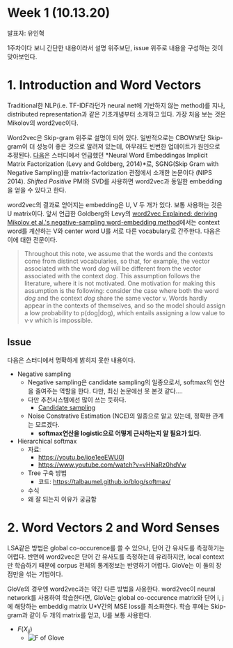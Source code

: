 # Week 1 (10.13.20)

발표자: 유인혁

1주차이다 보니 간단한 내용이라서 설명 위주보단, issue 위주로 내용을 구성하는 것이 맞아보인다.

# 1. Introduction and Word Vectors

Traditional한 NLP(i.e. TF-IDF라던가 neural net에 기반하지 않는 method)를 지나, distributed representation과 같은 기초개념부터 소개하고 있다. 가장 처음 보는 것은 Mikolov의 word2vec이다.

Word2vec은 Skip-gram 위주로 설명이 되어 있다. 일반적으로는 CBOW보단 Skip-gram이 더 성능이 좋은 것으로 알려져 있는데, 아무래도 빈번한 업데이트가 원인으로 추정된다.
[다음](https://papers.nips.cc/paper/5477-neural-word-embedding-as-implicit-matrix-factorization.pdf)은 스터디에서 언급했던 *Neural Word Embeddingas Implicit Matrix Factorization (Levy and Goldberg, 2014)*로, SGNG(Skip Gram with Negative Sampling)을 matrix-factorization 관점에서 소개한 논문이다 (NIPS 2014). *Shifted Positive* PMI와 SVD를 사용하면 word2vec과 동일한 embedding을 얻을 수 있다고 한다.

word2vec의 결과로 얻어지는 embedding은 U, V 두 개가 있다. 보통 사용하는 것은 U matrix이다. 앞서 언급한 Goldberg와 Levy의 [word2vec Explained: deriving Mikolov et al.'s negative-sampling word-embedding method](https://arxiv.org/abs/1402.3722)에서는 context word를 계산하는 V와 center word U를 서로 다른 vocabulary로 간주한다. 다음은 이에 대한 전문이다.

> Throughout  this  note,  we  assume  that  the  words  and  the  contexts  come  from distinct vocabularies, so that, for example, the vector associated with the word *dog* will be different from the vector associated with the context *dog*.  This assumption follows the literature, where it is not motivated.  One motivation for making this assumption is the following:  consider the case where both the word *dog* and the context *dog* share the same vector v.  Words hardly appear in  the  contexts  of  themselves,  and  so  the  model  should assign  a  low  probability  to p(dog|dog), which entails assigning a low value to v·v which is impossible.

## Issue

다음은 스터디에서 명확하게 밝히지 못한 내용이다.

- Negative sampling
    - Negative sampling은 candidate sampling의 일종으로서, softmax의 연산을 줄여주는 역할을 한다. 다만, 최신 논문에선 못 본것 같다....
    - 다만 추천시스템에선 많이 쓰는 듯하다.
        - [Candidate sampling](https://www.tensorflow.org/extras/candidate_sampling.pdf)
    - Noise Constrative Estimation (NCE)의 일종으로 알고 있는데, 정확한 관계는 모르겠다.
        - **softmax연산을 logistic으로 어떻게 근사하는지 알 필요가 있다.**
- Hierarchical softmax
    - 자료:
        - https://youtu.be/ioe1eeEWU0I
        - https://www.youtube.com/watch?v=vHNaRz0hdVw
    - Tree 구축 방법
        - 코드: https://talbaumel.github.io/blog/softmax/
    - 수식
    - 왜 잘 되는지 이유가 궁금함

# 2. Word Vectors 2 and Word Senses

LSA같은 방법은 global co-occurence를 쓸 수 있으나, 단어 간 유사도를 측정하기는 어렵다.
반면에 word2vec은 단어 간 유사도를 측정하는데 유리하지만, local context만 학습하기 때문에 corpus 전체의 통계정보는 반영하기 어렵다. GloVe는 이 둘의 장점만을 섞는 기법이다.

GloVe의 경우엔 word2vec과는 약간 다른 방법을 사용한다. word2vec이 neural network를 사용하여 학습한다면, GloVe는 global co-occurence matrix와 단어 i, j에 해당하는 embeddig matrix U*V간의 MSE loss를 최소화한다. 학습 후에는 Skip-gram과 같이 두 개의 matrix를 얻고, U를 보통 사용한다.

- $F(X_{ij})$
    - ![F of Glove](https://user-images.githubusercontent.com/47516855/96076940-836c1700-0ee9-11eb-8c9a-25247d7c4d6e.png)
